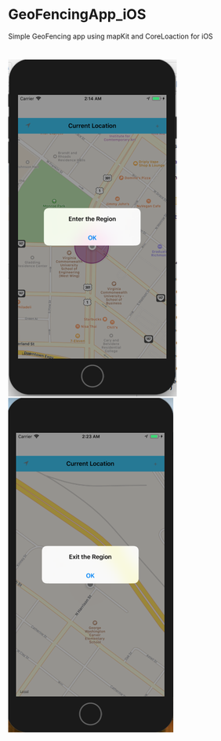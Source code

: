 # GeoFencingApp_iOS
Simple GeoFencing app using mapKit and CoreLoaction for iOS
#
![](Screen_Shot_1.png)
![](Screen_Shot_2.png)
